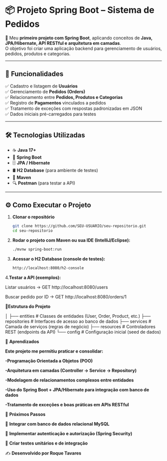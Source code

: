 # 📦 Projeto Spring Boot – Sistema de Pedidos

🚀 Meu **primeiro projeto com Spring Boot**, aplicando conceitos de **Java, JPA/Hibernate, API RESTful e arquitetura em camadas**.  
O objetivo foi criar uma aplicação backend para gerenciamento de usuários, pedidos, produtos e categorias.  

---

## 📑 Funcionalidades

✅ Cadastro e listagem de **Usuários**  
✅ Gerenciamento de **Pedidos (Orders)**  
✅ Relacionamento entre **Pedidos, Produtos e Categorias**  
✅ Registro de **Pagamentos** vinculados a pedidos  
✅ Tratamento de exceções com respostas padronizadas em JSON  
✅ Dados iniciais pré-carregados para testes  

---

## 🛠️ Tecnologias Utilizadas

- ☕ **Java 17+**  
- 🌱 **Spring Boot**  
- 🗄️ **JPA / Hibernate**  
- 🛢️ **H2 Database** (para ambiente de testes)  
- 🧰 **Maven**  
- 🔍 **Postman** (para testar a API)  

---

## ⚙️ Como Executar o Projeto

1. **Clonar o repositório**
   ```bash
   git clone https://github.com/SEU-USUARIO/seu-repositorio.git
   cd seu-repositorio

   
2. **Rodar o projeto com Maven ou sua IDE (IntelliJ/Eclipse):**
   ```bash
   ./mvnw spring-boot:run

3. **Acessar o H2 Database (console de testes):**
   ```bash
   http://localhost:8080/h2-console

4.**Testar a API (exemplos):**

Listar usuários → GET http://localhost:8080/users

Buscar pedido por ID → GET http://localhost:8080/orders/1

📂**Estrutura do Projeto**

 │
         ├── entities        # Classes de entidades (User, Order, Product, etc.)
         ├── repositories    # Interfaces de acesso ao banco de dados
         ├── services        # Camada de serviços (regras de negócio)
         ├── resources       # Controladores REST (endpoints da API)
         └── config          # Configuração inicial (seed de dados)

🚀 **Aprendizados**

**Este projeto me permitiu praticar e consolidar:**

**-Programação Orientada a Objetos (POO)**

**-Arquitetura em camadas (Controller → Service → Repository)**

**-Modelagem de relacionamentos complexos entre entidades**

**-Uso do Spring Boot + JPA/Hibernate para integração com banco de dados**

**-Tratamento de exceções e boas práticas em APIs RESTful**

📌 **Próximos Passos**

🔗 **Integrar com banco de dados relacional MySQL**

🔐 **Implementar autenticação e autorização (Spring Security)**

🧪 **Criar testes unitários e de integração**

✍️ **Desenvolvido por Roque Tavares**      
         

        











